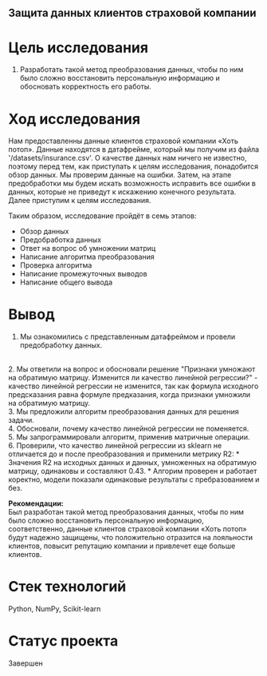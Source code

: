 
## Защита данных клиентов страховой компании

# Цель исследования
1. Разработать такой метод преобразования данных, чтобы по ним было сложно восстановить персональную информацию и обосновать корректность его работы.


# Ход исследования
Нам предоставленны данные клиентов страховой компании «Хоть потоп». Данные находятся в датафрейме, который мы получим из файла '/datasets/insurance.csv'. О качестве данных нам ничего не известно, поэтому перед тем, как приступать к целям исследования, понадобится обзор данных. Мы проверим данные на ошибки. Затем, на этапе предобработки мы будем искать возможность исправить все ошибки в данных, которые не приведут к искажению конечного результата. Далее приступим к целям исследования.<br>


Таким образом, исследование пройдёт в семь этапов:<br>

* Обзор данных <br>
* Предобработка данных <br>
* Ответ на вопрос об умножении матриц <br>
* Написание алгоритма преобразования<br>
* Проверка алгоритма <br>
* Написание промежуточных выводов <br>
* Написание общего вывода


# Вывод
1. Мы ознакомились с представленным датафреймом и провели предобработку данных.
<br>
2. Мы ответили на вопрос и обосновали решение "Признаки умножают на обратимую матрицу. Изменится ли качество линейной регрессии?" - качество линейной регрессии не изменится, так как формула исходного предсказания равна формуле предказания, когда признаки умножили на обратимую матрицу.<br>
3. Мы предложили алгоритм преобразования данных для решения задачи.<br>
4. Обосновали, почему качество линейной регрессии не поменяется.
<br>
5. Мы запрограммировали алгоритм, применив матричные операции.<br>
6. Проверили, что качество линейной регрессии из sklearn не отличается до и после преобразования и применили метрику R2:
    * Значения R2 на исходных данных и данных, умноженных на обратимую матрицу, одинаковы и составляют 0.43. 
    * Алгорим проверен и работает коректно, модели показали одинаковые результаты с пребразованием и без. <br>
      

**Рекомендации:** <br>
Был разработан такой метод преобразования данных, чтобы по ним было сложно восстановить персональную информацию, соответственно, данные клиентов страховой компании «Хоть потоп» будут надежно защищены, что положительно отразится на лояльности клиентов, повысит репутацию компании и привлечет еще больше клиентов. 


# Стек технологий
Python, NumPy, Scikit-learn

# Статус проекта
Завершен
